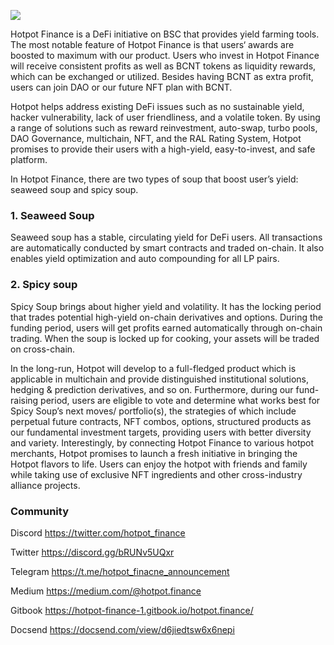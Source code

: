 
![](https://i.imgur.com/MjpPuil.png)

Hotpot Finance is a DeFi initiative on BSC that provides yield farming tools. The most notable feature of Hotpot Finance is that users‘ awards are boosted to maximum with our product. Users who invest in Hotpot Finance will receive consistent profits as well as BCNT tokens as liquidity rewards, which can be exchanged or utilized. Besides having BCNT as extra profit, users can join DAO or our future NFT plan with BCNT.

Hotpot helps address existing DeFi issues such as no sustainable yield, hacker vulnerability, lack of user friendliness, and a volatile token. By using a range of solutions such as reward reinvestment, auto-swap, turbo pools, DAO Governance, multichain, NFT, and the RAL Rating System, Hotpot promises to provide their users with a high-yield, easy-to-invest, and safe platform.

In Hotpot Finance, there are two types of soup that boost user’s yield: seaweed soup and spicy soup.

### 1. Seaweed Soup

Seaweed soup has a stable, circulating yield for DeFi users. All transactions are automatically conducted by smart contracts and traded on-chain. It also enables yield optimization and auto compounding for all LP pairs.

### 2. Spicy soup

Spicy Soup brings about higher yield and volatility. It has the locking period that trades potential high-yield on-chain derivatives and options. During the funding period, users will get profits earned automatically through on-chain trading. When the soup is locked up for cooking, your assets will be traded on cross-chain.

In the long-run, Hotpot will develop to a full-fledged product which is applicable in multichain and provide distinguished institutional solutions, hedging & prediction derivatives, and so on. Furthermore, during our fund-raising period, users are eligible to vote and determine what works best for Spicy Soup’s next moves/ portfolio(s), the strategies of which include perpetual future contracts, NFT combos, options, structured products as our fundamental investment targets, providing users with better diversity and variety. Interestingly, by connecting Hotpot Finance to various hotpot merchants, Hotpot promises to launch a fresh initiative in bringing the Hotpot flavors to life. Users can enjoy the hotpot with friends and family while taking use of exclusive NFT ingredients and other cross-industry alliance projects.

### Community

Discord
https://twitter.com/hotpot_finance

Twitter
https://discord.gg/bRUNv5UQxr

Telegram
https://t.me/hotpot_finacne_announcement

Medium
https://medium.com/@hotpot.finance

Gitbook
https://hotpot-finance-1.gitbook.io/hotpot.finance/

Docsend
https://docsend.com/view/d6jiedtsw6x6nepi
